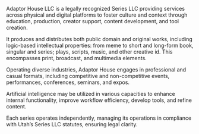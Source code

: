 Adaptor House LLC is a legally recognized Series LLC providing services across physical and digital platforms to foster culture and context through education, production, creator support, content development, and tool creation.

It produces and distributes both public domain and original works, including logic-based intellectual properties: from meme to short and long-form book, singular and series; plays, scripts, music, and other creative id. This encompasses print, broadcast, and multimedia elements.

Operating diverse industries, Adaptor House engages in professional and casual formats, including competitive and non-competitive events, performances, conferences, seminars, and expos.

Artificial intelligence may be utilized in various capacities to enhance internal functionality, improve workflow efficiency, develop tools, and refine content.

Each series operates independently, managing its operations in compliance with Utah’s Series LLC statutes, ensuring legal clarity.